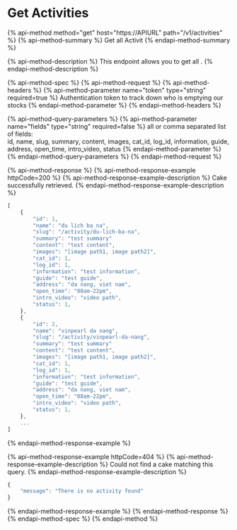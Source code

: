 # Get Activities

{% api-method method="get" host="https://APIURL" path="/v1/activities" %}
{% api-method-summary %}
Get all Activit
{% endapi-method-summary %}

{% api-method-description %}
This endpoint allows you to get all .
{% endapi-method-description %}

{% api-method-spec %}
{% api-method-request %}
{% api-method-headers %}
{% api-method-parameter name="token" type="string" required=true %}
Authentication token to track down who is emptying our stocks
{% endapi-method-parameter %}
{% endapi-method-headers %}

{% api-method-query-parameters %}
{% api-method-parameter name="fields" type="string" required=false %}
all or comma separated list of fields:  
id, name, slug, summary, content, images, cat\_id, log\_id, information, guide, address, open\_time, intro\_video, status
{% endapi-method-parameter %}
{% endapi-method-query-parameters %}
{% endapi-method-request %}

{% api-method-response %}
{% api-method-response-example httpCode=200 %}
{% api-method-response-example-description %}
Cake successfully retrieved.
{% endapi-method-response-example-description %}

```javascript
[
    {
        "id": 1,
        "name": "du lich ba na",
        "slug": "/activity/du-lich-ba-na",
        "summary": "test summary"
        "content": "test content",
        "images": "[image path1, image path2]",
        "cat_id": 1,
        "log_id": 1,
        "information": "test information",
        "guide": "test guide",
        "address": "da nang, viet nam",
        "open_time": "08am-22pm",
        "intro_video": "video path",
        "status": 1,
    },
    {
        "id": 2,
        "name": "vinpearl da nang",
        "slug": "/activity/vinpearl-da-nang",
        "summary": "test summary"
        "content": "test content",
        "images": "[image path1, image path2]",
        "cat_id": 1,
        "log_id": 1,
        "information": "test information",
        "guide": "test guide",
        "address": "da nang, viet nam",
        "open_time": "08am-22pm",
        "intro_video": "video path",
        "status": 1,
    },
    ...
]
```
{% endapi-method-response-example %}

{% api-method-response-example httpCode=404 %}
{% api-method-response-example-description %}
Could not find a cake matching this query.
{% endapi-method-response-example-description %}

```javascript
{
    "message": "There is no activity found"
}
```
{% endapi-method-response-example %}
{% endapi-method-response %}
{% endapi-method-spec %}
{% endapi-method %}



